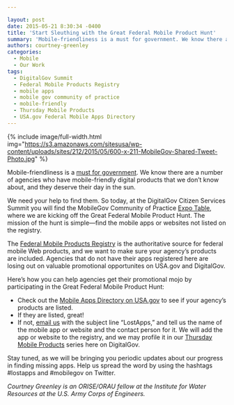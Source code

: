 ```yaml
---

layout: post
date: 2015-05-21 8:30:34 -0400
title: 'Start Sleuthing with the Great Federal Mobile Product Hunt'
summary: 'Mobile-friendliness is a must for government. We know there are a number of agencies who have mobile-friendly digital products that we don&rsquo;t know about, and they deserve their day in the sun. We need your help to find them. So today, at the DigitalGov Citizen Services Summit you will find the MobileGov Community of Practice'
authors: courtney-greenley
categories:
  - Mobile
  - Our Work
tags:
  - DigitalGov Summit
  - Federal Mobile Products Registry
  - mobile apps
  - mobile gov community of practice
  - mobile-friendly
  - Thursday Mobile Products
  - USA.gov Federal Mobile Apps Directory
---
```



{% include image/full-width.html img="https://s3.amazonaws.com/sitesusa/wp-content/uploads/sites/212/2015/05/600-x-211-MobileGov-Shared-Tweet-Photo.jpg" %} 

Mobile-friendliness is a [must for government](https://www.WHATEVER/2015/03/31/trends-on-tuesday-smartphone-market-growth-makes-mobile-friendly-a-must/ "Trends on Tuesday: Smartphone Market Growth Makes Mobile-Friendly a Must"). We know there are a number of agencies who have mobile-friendly digital products that we don’t know about, and they deserve their day in the sun.

We need your help to find them. So today, at the DigitalGov Citizen Services Summit you will find the MobileGov Community of Practice [Expo Table](https://summit.WHATEVER/expo/), where we are kicking off the Great Federal Mobile Product Hunt. The mission of the hunt is simple—find the mobile apps or websites not listed on the registry.

The [Federal Mobile Products Registry](http://apps.usa.gov/register) is the authoritative source for federal mobile Web products, and we want to make sure your agency’s products are included. Agencies that do not have their apps registered here are losing out on valuable promotional opportunites on USA.gov and DigitalGov.

Here’s how you can help agencies get their promotional mojo by participating in the Great Federal Mobile Product Hunt:

  * Check out the [Mobile Apps Directory on USA.gov](http://www.usa.gov/mobileapps.shtml) to see if your agency&#8217;s products are listed.
  * If they are listed, great!
  * If not, [email us](mailto:digitalgov@gsa.gov) with the subject line “LostApps,” and tell us the name of the mobile app or website and the contact person for it. We will add the app or website to the registry, and we may profile it in our [Thursday Mobile Products](https://www.WHATEVER/tag/thursday-mobile-products/) series here on DigitalGov.

Stay tuned, as we will be bringing you periodic updates about our progress in finding missing apps. Help us spread the word by using the hashtags #lostapps and #mobilegov on Twitter.

_Courtney Greenley is an ORISE/ORAU fellow at the Institute for Water Resources at the U.S. Army Corps of Engineers._